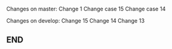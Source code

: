 Changes on master:
Change 1
Change case 15
Change case 14

Changes on develop:
Change 15
Change 14
Change 13

## END ##